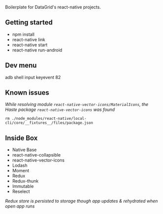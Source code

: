 Boilerplate for DataGrid's react-native projects.

## Getting started
* npm install
* react-native link
* react-native start
* react-native run-android

## Dev menu
adb shell input keyevent 82

## Known issues

*While resolving module `react-native-vector-icons/MaterialIcons`, the Haste package `react-native-vector-icons` was found*

`rm ./node_modules/react-native/local-cli/core/__fixtures__/files/package.json`

## Inside Box
* Native Base
* react-native-collapsible
* react-native-vector-icons
* Lodash
* Moment
* Redux
* Redux-thunk
* Immutable
* Reselect

*Redux store is persisted to storage though app updates & rehydrated when open app runs*